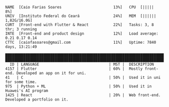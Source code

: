 ```shell
NAME  [Caio Farias Soares                       13%]   CPU  [|||||                                     8%]
UNIV  [Instituto Federal do Ceará               24%]   MEM  [||||||                           1,82G/16.0G]
CURT  [Front-end with Flutter & React           22%]   Tasks: 3, 8 thr; 3 running
INTE  [Front-end and product design             12%]   Load average: 0.21 0.17 0.14
CTTC  [caiofasoares@gmail.com                   11%]   Uptime: 7840 days, 13:21:49

█████████████████████████████████████████████████████████████████████████████████████████████████████████
█████████████████████████████████████████████████████████████████████████████████████████████████████████
  ID | LANGUAGE                               | MST |  DESCRIPTION
4157 | Flutter                                | 60% |  Mostly front-end. Developed an app on it for uni.
41   | C                                      | 50% |  Used it in uni for some time.
975  | Python + ML                            | 50% |  Used it in Huawei's AI program
1425 | React                                  | 20% |  Web front-end. Developed a portfolio on it.

```

<!---
- 👋 Hi, I’m @CaioFaSoares
- 👀 I’m interested in ...
- 🌱 I’m currently learning ...
- 💞️ I’m looking to collaborate on ...
- 📫 How to reach me ...
--->

<!---
CaioFaSoares/CaioFaSoares is a ✨ special ✨ repository because its `README.md` (this file) appears on your GitHub profile.
You can click the Preview link to take a look at your changes.
--->
